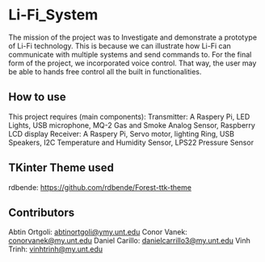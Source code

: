 # Li-Fi_System

The mission of the project was to Investigate and demonstrate a prototype of Li-Fi technology. This is because we can illustrate how Li-Fi can communicate with multiple systems and send commands to. For the final form of the project, we incorporated voice control. That way, the user may be able to hands free control all the built in functionalities.

## How to use

This project requires (main components):
      Transmitter: A Raspery Pi, LED Lights, USB microphone, MQ-2 Gas and Smoke Analog Sensor, Raspberry LCD display
      Receiver:    A Raspery Pi, Servo motor, lighting Ring, USB Speakers, I2C Temperature and Humidity Sensor, LPS22 Pressure Sensor 

## TKinter Theme used

rdbende: https://github.com/rdbende/Forest-ttk-theme

## Contributors

Abtin Ortgoli:  abtinortgoli@ymy.unt.edu
Conor Vanek:    conorvanek@my.unt.edu
Daniel Carillo: danielcarrillo3@my.unt.edu
Vinh Trinh:     vinhtrinh@my.unt.edu
